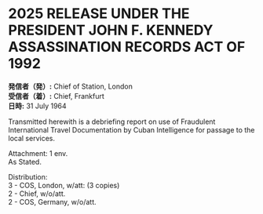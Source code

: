 # 2025 RELEASE UNDER THE PRESIDENT JOHN F. KENNEDY ASSASSINATION RECORDS ACT OF 1992

**発信者（発）:** Chief of Station, London  
**受信者（着）:** Chief, Frankfurt  
**日時:** 31 July 1964  

Transmitted herewith is a debriefing report on use of Fraudulent International Travel Documentation by Cuban Intelligence for passage to the local services.

Attachment: 1 env.  
As Stated.  

Distribution:  
3 - COS, London, w/att: (3 copies)  
2 - Chief, w/o/att.  
2 - COS, Germany, w/o/att.  